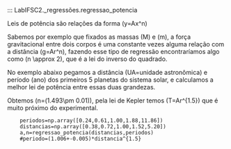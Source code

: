 ::: LabIFSC2._regressões.regressao_potencia


Leis de potência são relações da forma \(y=Ax^n\)

Sabemos por exemplo que fixados as massas \(M\) e \(m\), a força gravitacional entre dois corpos é uma constante vezes alguma relação com a distância \(g=Ar^n\), fazendo esse tipo de regressão encontraríamos algo como \(n \approx 2\), que é a lei do inverso do quadrado.

No exemplo abaixo pegamos a distância (UA=unidade astronômica) e período (ano) dos primeiros 5 planetas do sistema solar, e calculamos a melhor lei de potência entre essas duas grandezas. 

Obtemos \(n=(1.493\pm 0.01)\), pela lei de Kepler temos \(T=Ar^{1.5}\) que é muito próximo do experimental.

```{.py3 title="Exemplo Lei de Kepler"}
    periodos=np.array([0.24,0.61,1.00,1.88,11.86])
    distancias=np.array([0.38,0.72,1.00,1.52,5.20])
    a,n=regressao_potencia(distancias,periodos)
    #periodo=(1.006+-0.005)*distancia^{1.5}
```



